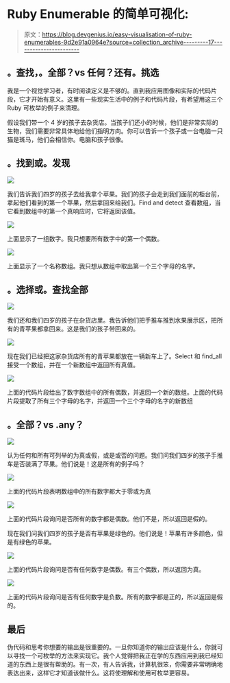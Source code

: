 # Ruby Enumerable 的简单可视化:

> 原文：<https://blog.devgenius.io/easy-visualisation-of-ruby-enumerables-9d2e91a0964e?source=collection_archive---------17----------------------->

## 。查找，。全部？vs 任何？还有。挑选

我是一个视觉学习者，有时阅读定义是不够的。直到我应用图像和实际的代码片段，它才开始有意义。这里有一些现实生活中的例子和代码片段，有希望用这三个 Ruby 可枚举的例子来清理。

假设我们带一个 4 岁的孩子去杂货店。当孩子们还小的时候，他们是非常实际的生物，我们需要非常具体地给他们指明方向。你可以告诉一个孩子或一台电脑一只猫是斑马，他们会相信你。电脑和孩子很像。

## 。找到或。发现

![](img/f246edaa94eca9338a584586c95c2b67.png)

我们告诉我们四岁的孩子去给我拿个苹果。我们的孩子会走到我们面前的柜台前，拿起他们看到的第一个苹果，然后拿回来给我们。Find and detect 查看数组，当它看到数组中的第一个真响应时，它将返回该值。

![](img/455758b3aba90859f1686d37807c7955.png)

上面显示了一组数字。我只想要所有数字中的第一个偶数。

![](img/1a6172c127d773b818379e777e2d5469.png)

上面显示了一个名称数组。我只想从数组中取出第一个三个字母的名字。

## 。选择或。查找全部

![](img/e97fac3f55d161e87fa68b2cbfa2a29e.png)

我们还和我们四岁的孩子在杂货店里。我告诉他们把手推车推到水果展示区，把所有的青苹果都拿回来。这是我们的孩子带回来的。

![](img/ccc22e393eace33e1a53638d57040a5e.png)

现在我们已经把这家杂货店所有的青苹果都放在一辆新车上了。Select 和 find_all 接受一个数组，并在一个新数组中返回所有真值。

![](img/42a2159f5f270b56ca5bd1042a0b07df.png)

上面的代码片段给出了数字数组中的所有偶数，并返回一个新的数组。上面的代码片段提取了所有三个字母的名字，并返回一个三个字母的名字的新数组

## 。全部？vs .any？

![](img/9f84e2ed8cdda9d222fc1335b0e16593.png)

认为任何和所有可列举的为真或假，或是或否的问题。我们问我们四岁的孩子手推车是否装满了苹果。他们说是！这是所有的例子吗？

![](img/2fe14185fa73c2caef432ba074b322bd.png)

上面的代码片段表明数组中的所有数字都大于零或为真

![](img/e7b95e66aa8b9988c7a75ace0d640018.png)

上面的代码片段询问是否所有的数字都是偶数。他们不是，所以返回是假的。

现在我们问我们四岁的孩子是否有苹果是绿色的。他们说是！苹果有许多颜色，但是有绿色的苹果。

![](img/e2b604aca2aecfcde873978d4956d958.png)

上面的代码片段询问是否有任何数字是偶数。有三个偶数，所以返回为真。

![](img/f72c40bccbe960a64638d994086b5ca3.png)

上面的代码片段询问是否有任何数字是负数。所有的数字都是正的，所以返回是假的。

## 最后

伪代码和思考你想要的输出是很重要的。一旦你知道你的输出应该是什么，你就可以寻找一个可枚举的方法来实现它。我个人觉得把我正在学的东西应用到我已经知道的东西上是很有帮助的。有一次，有人告诉我，计算机很笨，你需要非常明确地表达出来，这样它才知道该做什么。这将使理解和使用可枚举更容易。